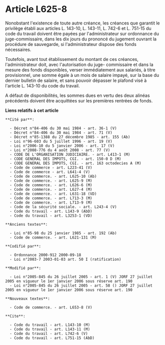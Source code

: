 # Article L625-8

Nonobstant l'existence de toute autre créance, les créances que garantit le privilège établi aux articles L. 143-10, L.
143-11, L. 742-6 et L. 751-15 du code du travail doivent être payées par l'administrateur sur ordonnance du juge-commissaire,
dans les dix jours du prononcé du jugement ouvrant la procédure de sauvegarde, si l'administrateur dispose des fonds
nécessaires.

Toutefois, avant tout établissement du montant de ces créances, l'administrateur doit, avec l'autorisation du juge-
commissaire et dans la mesure des fonds disponibles, verser immédiatement aux salariés, à titre provisionnel, une somme égale
à un mois de salaire impayé, sur la base du dernier bulletin de salaire, et sans pouvoir dépasser le plafond visé à l'article
L. 143-10 du code du travail.

A défaut de disponibilités, les sommes dues en vertu des deux alinéas précédents doivent être acquittées sur les premières
rentrées de fonds.

**Liens relatifs à cet article**

	**Cité par**:

	  - Décret n°84-406 du 30 mai 1984 - art. 36-1 (V)
	  - Décret n°84-406 du 30 mai 1984 - art. 71 (V)
	  - Décret n°85-1388 du 27 décembre 1985 - art. 155 (Ab)
	  - Loi n°96-603 du 5 juillet 1996 - art. 19 (V)
	  - Loi n°2006-10 du 5 janvier 2006 - art. 17 (V)
	  - Loi n°2008-776 du 4 août 2008 - art. 77 (V)
	  - CODE DE L'ORGANISATION JUDICIAIRE. - art. L413-1 (M)
	  - CODE GENERAL DES IMPOTS, CGI. - art. 150-0 D (M)
	  - CODE GENERAL DES IMPOTS, CGI. - art. 163 octodecies A (M)
	  - Code de commerce - art. L223-41 (V)
	  - Code de commerce - art. L641-4 (V)
	  - Code de commerce. - art. L625-10 (Ab)
	  - Code de commerce. - art. L625-9 (M)
	  - Code de commerce. - art. L626-6 (M)
	  - Code de commerce. - art. L627-4 (M)
	  - Code de commerce. - art. L631-18 (VD)
	  - Code de commerce. - art. L713-3 (M)
	  - Code de commerce. - art. L713-9 (M)
	  - Code de la sécurité sociale. - art. L243-4 (V)
	  - Code du travail - art. L143-9 (AbD)
	  - Code du travail - art. L3253-1 (VD)

	**Anciens textes**:

	  - Loi n°85-98 du 25 janvier 1985 - art. 192 (Ab)
	  - Code de commerce. - art. L621-131 (M)

	**Codifié par**:

	  - Ordonnance 2000-912 2000-09-18
	  - Loi n°2003-7 2003-01-03 art. 50 I (ratification)

	**Modifié par**:

	  - Loi n°2005-845 du 26 juillet 2005 - art. 1 (V) JORF 27 juillet 2005 en vigueur le 1er janvier 2006 sous réserve art. 190
	  - Loi n°2005-845 du 26 juillet 2005 - art. 58 () JORF 27 juillet 2005 en vigueur le 1er janvier 2006 sous réserve art. 190

	**Nouveaux textes**:

	  - Code de commerce. - art. L653-8 (V)

	**Cite**:

	  - Code du travail - art. L143-10 (M)
	  - Code du travail - art. L143-11 (M)
	  - Code du travail - art. L742-6 (V)
	  - Code du travail - art. L751-15 (AbD)
